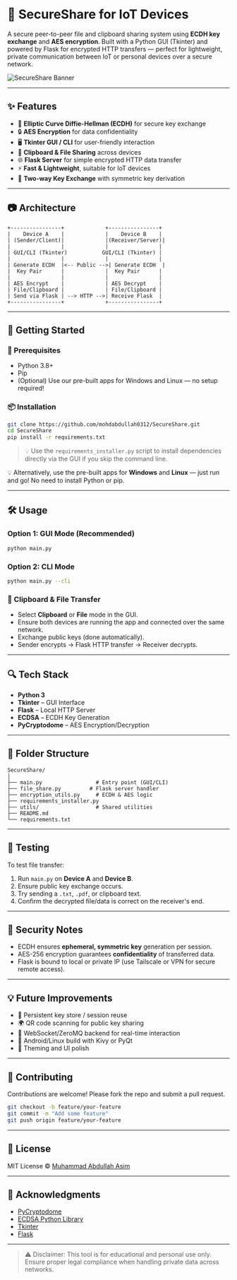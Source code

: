 # 🔐 SecureShare for IoT Devices

A secure peer-to-peer file and clipboard sharing system using **ECDH key exchange** and **AES encryption**. Built with a Python GUI (Tkinter) and powered by Flask for encrypted HTTP transfers — perfect for lightweight, private communication between IoT or personal devices over a secure network.

![SecureShare Banner](https://github.com/mohdabdullah0312/SecureShare/blob/main/utils/SecureShare.png)

---

## ✨ Features

- 🔑 **Elliptic Curve Diffie-Hellman (ECDH)** for secure key exchange
- 🔒 **AES Encryption** for data confidentiality
- 🖥️ **Tkinter GUI / CLI** for user-friendly interaction
- 🔁 **Clipboard & File Sharing** across devices
- 🌐 **Flask Server** for simple encrypted HTTP data transfer
- ⚡ **Fast & Lightweight**, suitable for IoT devices
- 🔁 **Two-way Key Exchange** with symmetric key derivation

---

## 📷 Architecture

```
+----------------+             +----------------+
|    Device A    |             |    Device B    |
| (Sender/Client)|             |(Receiver/Server)|
|                |             |                |
| GUI/CLI (Tkinter)           GUI/CLI (Tkinter) |
|                |             |                |
| Generate ECDH  |<-- Public -->| Generate ECDH  |
|  Key Pair      |             |  Key Pair      |
|                |             |                |
| AES Encrypt    |             | AES Decrypt    |
| File/Clipboard |             | File/Clipboard |
| Send via Flask | --> HTTP -->| Receive Flask  |
+----------------+             +----------------+
```

---

## 🚀 Getting Started

### 🧱 Prerequisites

- Python 3.8+
- Pip
- (Optional) Use our pre-built apps for Windows and Linux — no setup required!

### 📦 Installation

```bash
git clone https://github.com/mohdabdullah0312/SecureShare.git
cd SecureShare
pip install -r requirements.txt
```
> 💡 Use the `requirements_installer.py` script to install dependencies directly via the GUI if you skip the command line.

💡 Alternatively, use the pre-built apps for **Windows** and **Linux** — just run and go!
No need to install Python or pip.

---

## 🛠️ Usage

### Option 1: GUI Mode (Recommended)

```bash
python main.py
```

### Option 2: CLI Mode

```bash
python main.py --cli
```

### 🔁 Clipboard & File Transfer

- Select **Clipboard** or **File** mode in the GUI.
- Ensure both devices are running the app and connected over the same network.
- Exchange public keys (done automatically).
- Sender encrypts → Flask HTTP transfer → Receiver decrypts.

---

## 🔍 Tech Stack

- **Python 3**
- **Tkinter** – GUI Interface
- **Flask** – Local HTTP Server
- **ECDSA** – ECDH Key Generation
- **PyCryptodome** – AES Encryption/Decryption

---

## 📂 Folder Structure

```
SecureShare/
│
├── main.py                 # Entry point (GUI/CLI)
├── file_share.py         # Flask server handler
├── encryption_utils.py     # ECDH & AES logic
├── requirements_installer.py
├── utils/                  # Shared utilities
├── README.md
└── requirements.txt
```

---

## 🧪 Testing

To test file transfer:

1. Run `main.py` on **Device A** and **Device B**.
2. Ensure public key exchange occurs.
3. Try sending a `.txt`, `.pdf`, or clipboard text.
4. Confirm the decrypted file/data is correct on the receiver's end.

---

## 🔐 Security Notes

- ECDH ensures **ephemeral, symmetric key** generation per session.
- AES-256 encryption guarantees **confidentiality** of transferred data.
- Flask is bound to local or private IP (use Tailscale or VPN for secure remote access).

---

## 💡 Future Improvements

- 🔄 Persistent key store / session reuse
- 🌍 QR code scanning for public key sharing
- 📡 WebSocket/ZeroMQ backend for real-time interaction
- 📱 Android/Linux build with Kivy or PyQt
- 🌈 Theming and UI polish

---

## 🤝 Contributing

Contributions are welcome! Please fork the repo and submit a pull request.

```bash
git checkout -b feature/your-feature
git commit -m "Add some feature"
git push origin feature/your-feature
```

---

## 📜 License

MIT License © [Muhammad Abdullah Asim](https://github.com/mohdabdullah0312)

---

## 🙌 Acknowledgments

- [PyCryptodome](https://www.pycryptodome.org/)
- [ECDSA Python Library](https://github.com/warner/python-ecdsa)
- [Tkinter](https://docs.python.org/3/library/tkinter.html)
- [Flask](https://flask.palletsprojects.com/)

---

> ⚠️ Disclaimer: This tool is for educational and personal use only. Ensure proper legal compliance when handling private data across networks.